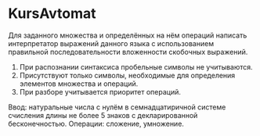 # KursAvtomat
Для заданного множества и определённых на нём операций написать
интерпретатор выражений данного языка с использованием правильной
последовательности вложенности скобочных выражений.

1. При распознании синтаксиса пробельные символы не учитываются.
2. Присутствуют только символы, необходимые для определения элементов
множества и операций.
3. При разборе учитывается приоритет операций.

Ввод: натуральные числа с нулём в семнадцатиричной системе счисления
длины не более 5 знаков с декларированной бесконечностью. Операции:
сложение, умножение.
